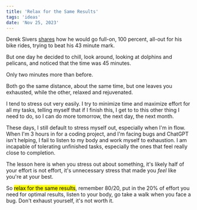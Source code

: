 ```yaml
---
title: 'Relax for the Same Results'
tags: 'ideas'
date: 'Nov 25, 2023'
---
```


Derek Sivers [shares](://sive.rs/relax) how he would go full-on, 100 percent, all-out for his bike rides, trying to beat his 43 minute mark.

But one day he decided to chill, look around, looking at dolphins and pelicans, and noticed that the time was 45 minutes.

Only two minutes more than before.

Both go the same distance, about the same time, but one leaves you exhausted, while the other, relaxed and rejuvenated.

I tend to stress out very easily. I try to minimize time and maximize effort for all my tasks, telling myself that if I finish this, I get to to this other thing I need to do, so I can do more tomorrow, the next day, the next month.

These days, I still default to stress myself out, especially when I'm in flow. When I'm 3 hours in for a coding project, and I'm facing bugs and ChatGPT isn't helping, I fail to listen to my body and work myself to exhaustion. I am incapable of tolerating unfinished tasks, especially the ones that feel really close to completion.

The lesson here is when you stress out about something, it's likely half of your effort is not effort, it's unnecessary stress that made you _feel_ like you're at your best.

So <mark>relax for the same results</mark>, remember 80/20, put in the 20% of effort you need for optimal results, listen to your body, go take a walk when you face a bug. Don't exhaust yourself, it's not worth it.
